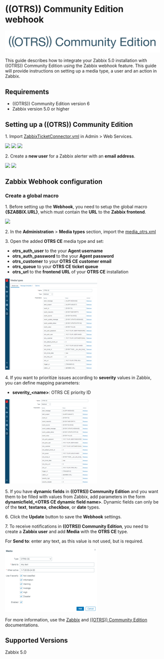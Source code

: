 
# ((OTRS)) Community Edition webhook
![](images/otrs_logo.png?raw=true)

This guide describes how to integrate your Zabbix 5.0 installation with ((OTRS)) Community Edition using the Zabbix webhook feature. This guide will provide instructions on setting up a media type, a user and an action in Zabbix.

## Requirements

- ((OTRS)) Community Edition version 6
- Zabbix version 5.0 or higher

## Setting up a ((OTRS)) Community Edition

1\. Import [ZabbixTicketConnector.yml](ZabbixTicketConnector.yml) in Admin > Web Services.

[![](images/thumb.01.png?raw=true)](images/01.png)
[![](images/thumb.02.png?raw=true)](images/02.png)
[![](images/thumb.03.png?raw=true)](images/03.png)

2\. Create a **new user** for a Zabbix alerter with an **email address**.

[![](images/thumb.04.png?raw=true)](images/04.png)
[![](images/thumb.05.png?raw=true)](images/05.png)

## Zabbix Webhook configuration

### Create a global macro

1\. Before setting up the **Webhook**, you need to setup the global macro **{$ZABBIX.URL}**, which must contain the **URL** to the **Zabbix frontend**.

[![](images/thumb.06.png?raw=true)](images/06.png)

2\. In the **Administration** > **Media types** section, import the [media_otrs.xml](media_otrs.xml)

3\. Open the added **OTRS CE** media type and set:

- **otrs_auth_user** to the your **Agent username**
- **otrs_auth_password** to the your **Agent password**
- **otrs_customer** to your **OTRS CE customer email**
- **otrs_queue** to your **OTRS CE ticket queue**
- **otrs_url** to the **frontend URL** of your **OTRS CE** installation

[![](images/thumb.07.png?raw=true)](images/07.png)

4\. If you want to prioritize issues according to **severity** values in Zabbix, you can define mapping parameters:

- **severity_\<name\>**: OTRS CE priority ID

[![](images/thumb.08.png?raw=true)](images/08.png)

5\. If you have **dynamic fields** in **((OTRS)) Community Edition** and you want them to be filled with values from Zabbix, add parameters in the form **dynamicfield_\<OTRS CE dynamic field name\>**. Dynamic fields can only be of the **text**, **textarea**, **checkbox**, or **date** types.

6\. Click the **Update** button to save the **Webhook** settings.

7\. To receive notifications in **((OTRS)) Community Edition**, you need to create a **Zabbix user** and add **Media** with the **OTRS CE** type.

For **Send to**: enter any text, as this value is not used, but is required.

[![](images/thumb.09.png?raw=true)](images/09.png)

For more information, use the [Zabbix](https://www.zabbix.com/documentation/5.0/manual/config/notifications) and [((OTRS)) Community Edition](https://doc.otrs.com) documentations.

## Supported Versions

Zabbix 5.0
